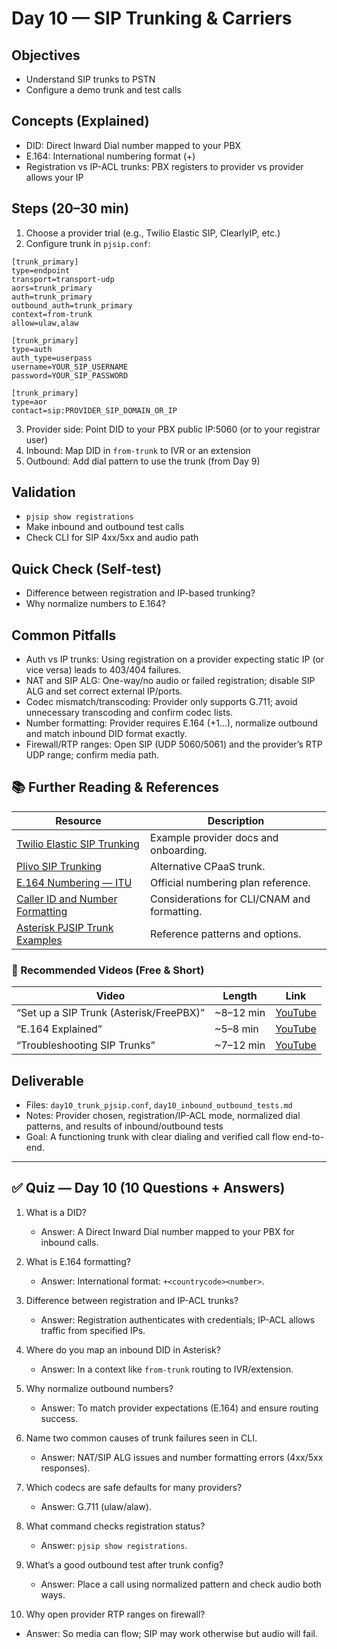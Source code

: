 # Day 10 — SIP Trunking & Carriers

## Objectives
- Understand SIP trunks to PSTN
- Configure a demo trunk and test calls

## Concepts (Explained)
- DID: Direct Inward Dial number mapped to your PBX
- E.164: International numbering format (+<country><number>)
- Registration vs IP-ACL trunks: PBX registers to provider vs provider allows your IP

## Steps (20–30 min)
1) Choose a provider trial (e.g., Twilio Elastic SIP, ClearlyIP, etc.)
2) Configure trunk in `pjsip.conf`:
```
[trunk_primary]
type=endpoint
transport=transport-udp
aors=trunk_primary
auth=trunk_primary
outbound_auth=trunk_primary
context=from-trunk
allow=ulaw,alaw

[trunk_primary]
type=auth
auth_type=userpass
username=YOUR_SIP_USERNAME
password=YOUR_SIP_PASSWORD

[trunk_primary]
type=aor
contact=sip:PROVIDER_SIP_DOMAIN_OR_IP
```
3) Provider side: Point DID to your PBX public IP:5060 (or to your registrar user)
4) Inbound: Map DID in `from-trunk` to IVR or an extension
5) Outbound: Add dial pattern to use the trunk (from Day 9)

## Validation
- `pjsip show registrations`
- Make inbound and outbound test calls
- Check CLI for SIP 4xx/5xx and audio path

## Quick Check (Self-test)
- Difference between registration and IP-based trunking?
- Why normalize numbers to E.164?

## Common Pitfalls
- Auth vs IP trunks: Using registration on a provider expecting static IP (or vice versa) leads to 403/404 failures.
- NAT and SIP ALG: One-way/no audio or failed registration; disable SIP ALG and set correct external IP/ports.
- Codec mismatch/transcoding: Provider only supports G.711; avoid unnecessary transcoding and confirm codec lists.
- Number formatting: Provider requires E.164 (+1...), normalize outbound and match inbound DID format exactly.
- Firewall/RTP ranges: Open SIP (UDP 5060/5061) and the provider’s RTP UDP range; confirm media path.

## 📚 Further Reading & References

| Resource | Description |
|---|---|
| [Twilio Elastic SIP Trunking](https://www.twilio.com/voice/sip-trunking) | Example provider docs and onboarding. |
| [Plivo SIP Trunking](https://www.plivo.com/sip-trunking/) | Alternative CPaaS trunk. |
| [E.164 Numbering — ITU](https://www.itu.int/rec/T-REC-E.164/en) | Official numbering plan reference. |
| [Caller ID and Number Formatting](https://www.voip-info.org/callerid/) | Considerations for CLI/CNAM and formatting. |
| [Asterisk PJSIP Trunk Examples](https://wiki.asterisk.org/wiki/display/AST/PJSIP+Trunk+Configuration) | Reference patterns and options. |

### 🎥 Recommended Videos (Free & Short)

| Video | Length | Link |
|---|---|---|
| “Set up a SIP Trunk (Asterisk/FreePBX)” | ~8–12 min | [YouTube](https://www.youtube.com/results?search_query=setup+SIP+trunk+Asterisk) |
| “E.164 Explained” | ~5–8 min | [YouTube](https://www.youtube.com/results?search_query=E.164+explained) |
| “Troubleshooting SIP Trunks” | ~7–12 min | [YouTube](https://www.youtube.com/results?search_query=troubleshooting+SIP+trunk) |

## Deliverable
- Files: `day10_trunk_pjsip.conf`, `day10_inbound_outbound_tests.md`
- Notes: Provider chosen, registration/IP-ACL mode, normalized dial patterns, and results of inbound/outbound tests
- Goal: A functioning trunk with clear dialing and verified call flow end-to-end.

---

## ✅ Quiz — Day 10 (10 Questions + Answers)

1) What is a DID?
   - Answer: A Direct Inward Dial number mapped to your PBX for inbound calls.

2) What is E.164 formatting?
   - Answer: International format: `+<countrycode><number>`.

3) Difference between registration and IP-ACL trunks?
   - Answer: Registration authenticates with credentials; IP-ACL allows traffic from specified IPs.

4) Where do you map an inbound DID in Asterisk?
   - Answer: In a context like `from-trunk` routing to IVR/extension.

5) Why normalize outbound numbers?
   - Answer: To match provider expectations (E.164) and ensure routing success.

6) Name two common causes of trunk failures seen in CLI.
   - Answer: NAT/SIP ALG issues and number formatting errors (4xx/5xx responses).

7) Which codecs are safe defaults for many providers?
   - Answer: G.711 (ulaw/alaw).

8) What command checks registration status?
   - Answer: `pjsip show registrations`.

9) What’s a good outbound test after trunk config?
   - Answer: Place a call using normalized pattern and check audio both ways.

10) Why open provider RTP ranges on firewall?
   - Answer: So media can flow; SIP may work otherwise but audio will fail.
